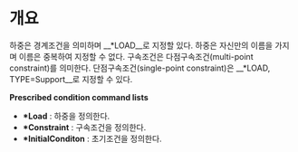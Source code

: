 # 개요

  하중은 경계조건을 의미하며 __*LOAD__로 지정할 있다. 하중은 자신만의 이름을 가지며 이름은 중복하여 지정할 수 없다. 구속조건은 다점구속조건(multi-point constraint)를 의미한다. 단점구속조건(single-point constraint)은 __*LOAD, TYPE=Support__로 지정할 수 있다. 

__Prescribed condition command lists__

- __*Load__ : 하중을 정의한다.
- __*Constraint__ : 구속조건을 정의한다. 
- __*InitialConditon__  : 초기조건을 정의한다.
